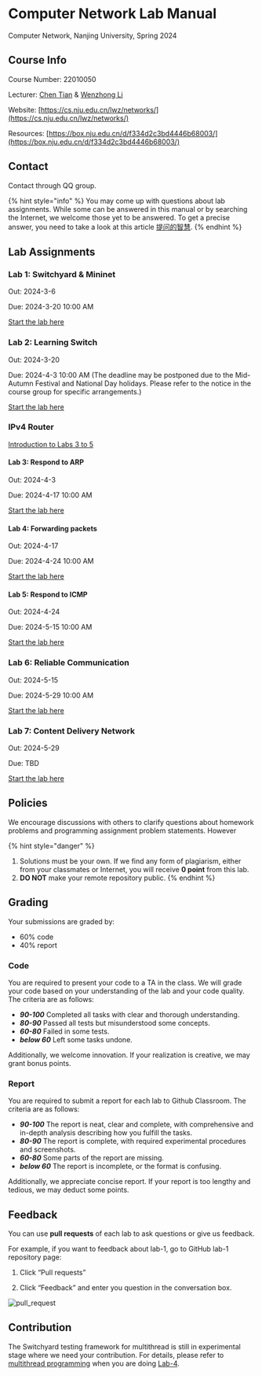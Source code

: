 # Computer Network Lab Manual

Computer Network, Nanjing University, Spring 2024

## Course Info

Course Number: 22010050

Lecturer: [Chen Tian](https://cs.nju.edu.cn/tianchen/) & [Wenzhong Li](https://cs.nju.edu.cn/lwz/)

Website: [https://cs.nju.edu.cn/lwz/networks/](https://cs.nju.edu.cn/lwz/networks/)

Resources: [https://box.nju.edu.cn/d/f334d2c3bd4446b68003/](https://box.nju.edu.cn/d/f334d2c3bd4446b68003/)

## Contact

Contact through QQ group.

{% hint style="info" %}
You may come up with questions about lab assignments. While some can be answered in this manual or by searching the Internet, we welcome those yet to be answered. To get a precise answer, you need to take a look at this article [提问的智慧](https://github.com/ryanhanwu/How-To-Ask-Questions-The-Smart-Way/blob/master/README-zh\_CN.md).
{% endhint %}

## Lab Assignments

### Lab 1: Switchyard & Mininet

Out: 2024-3-6

Due: 2024-3-20 10:00 AM

[Start the lab here](lab-1/)

### Lab 2: Learning Switch

Out: 2024-3-20

Due: 2024-4-3 10:00 AM (The deadline may be postponed due to the Mid-Autumn Festival and National Day holidays. Please refer to the notice in the course group for specific arrangements.)

[Start the lab here](lab-2/)

### IPv4 Router

[Introduction to Labs 3 to 5](ipv4-router/)

#### Lab 3: Respond to ARP

Out: 2024-4-3

Due: 2024-4-17 10:00 AM

[Start the lab here](ipv4-router/lab-3/)

#### Lab 4: Forwarding packets

Out: 2024-4-17

Due: 2024-4-24 10:00 AM

[Start the lab here](ipv4-router/lab-4/)

#### Lab 5: Respond to ICMP

Out: 2024-4-24

Due: 2024-5-15 10:00 AM

[Start the lab here](ipv4-router/lab-5/)

### Lab 6: Reliable Communication

Out: 2024-5-15

Due: 2024-5-29 10:00 AM

[Start the lab here](lab-6/)

### Lab 7: Content Delivery Network

Out: 2024-5-29

Due: TBD

[Start the lab here](lab-7/)

## Policies

We encourage discussions with others to clarify questions about homework problems and programming assignment problem statements. However

{% hint style="danger" %}
1. Solutions must be your own. If we find any form of plagiarism, either from your classmates or Internet, you will receive **0 point** from this lab.
2. **DO NOT** make your remote repository public.
{% endhint %}

## Grading

Your submissions are graded by:

* 60% code
* 40% report

### Code

You are required to present your code to a TA in the class. We will grade your code based on your understanding of the lab and your code quality. The criteria are as follows:

* _**90-100**_ Completed all tasks with clear and thorough understanding.&#x20;
* _**80-90**_ Passed all tests but misunderstood some concepts.
* _**60-80**_ Failed in some tests.
* _**below 60**_ Left some tasks undone.

Additionally, we welcome innovation. If your realization is creative, we may grant bonus points.

### Report

You are required to submit a report for each lab to Github Classroom. The criteria are as follows:

* _**90-100**_ The report is neat, clear and complete, with comprehensive and in-depth analysis describing how you fulfill the tasks.
* _**80-90**_ The report is complete, with required experimental procedures and screenshots.
* _**60-80**_ Some parts of the report are missing.
* _**below 60**_ The report is incomplete, or the format is confusing.

Additionally, we appreciate concise report. If your report is too lengthy and tedious, we may deduct some points.

## Feedback

You can use **pull requests** of each lab to ask questions or give us feedback.

For example, if you want to feedback about lab-1, go to GitHub lab-1 repository page:

1.  Click “Pull requests”


2. Click “Feedback” and enter you question in the conversation box.

![pull\_request](.gitbook/assets/pull\_request.png)

## Contribution

The Switchyard testing framework for multithread is still in experimental stage where we need your contribution. For details, please refer to [multithread programming](appendix/multithread-programming.md) when you are doing [Lab-4](ipv4-router/lab-4/).

